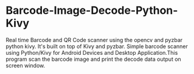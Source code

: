 # Barcode-Image-Decode-Python-Kivy
Real time Barcode and QR Code scanner using the opencv and pyzbar python kivy. It's built on top of Kivy and pyzbar. Simple barcode scanner using Python/Kivy for Android Devices and Desktop Application.This program scan the barcode image and print the decode data output on screen window.

